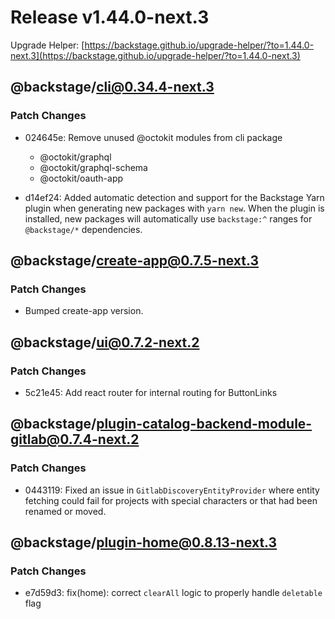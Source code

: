 # Release v1.44.0-next.3

Upgrade Helper: [https://backstage.github.io/upgrade-helper/?to=1.44.0-next.3](https://backstage.github.io/upgrade-helper/?to=1.44.0-next.3)

## @backstage/cli@0.34.4-next.3

### Patch Changes

- 024645e: Remove unused @octokit modules from cli package

  - @octokit/graphql
  - @octokit/graphql-schema
  - @octokit/oauth-app

- d14ef24: Added automatic detection and support for the Backstage Yarn plugin when generating new packages with `yarn new`. When the plugin is installed, new packages will automatically use `backstage:^` ranges for `@backstage/*` dependencies.

## @backstage/create-app@0.7.5-next.3

### Patch Changes

- Bumped create-app version.

## @backstage/ui@0.7.2-next.2

### Patch Changes

- 5c21e45: Add react router for internal routing for ButtonLinks

## @backstage/plugin-catalog-backend-module-gitlab@0.7.4-next.2

### Patch Changes

- 0443119: Fixed an issue in `GitlabDiscoveryEntityProvider` where entity fetching could fail for projects with special characters or that had been renamed or moved.

## @backstage/plugin-home@0.8.13-next.3

### Patch Changes

- e7d59d3: fix(home): correct `clearAll` logic to properly handle `deletable` flag
